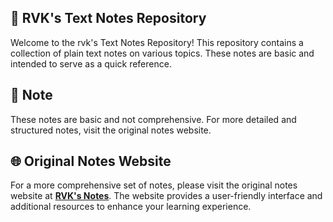 ## 📘 RVK's Text Notes Repository
Welcome to the rvk's Text Notes Repository! This repository contains a collection of plain text notes on various topics. These notes are basic and intended to serve as a quick reference.

## 📝 Note
These notes are basic and not comprehensive. For more detailed and structured notes, visit the original notes website.

## 🌐 Original Notes Website
For a more comprehensive set of notes, please visit the original notes website at **[RVK's Notes](https://rvks-notes.netlify.app/)**. The website provides a user-friendly interface and additional resources to enhance your learning experience.
